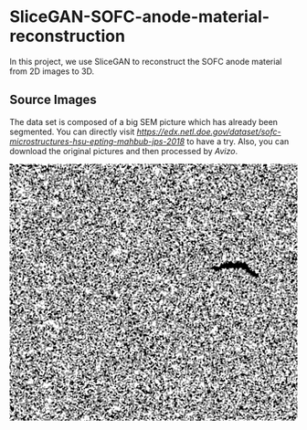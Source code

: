 # SliceGAN-SOFC-anode-material-reconstruction
In this project, we use SliceGAN to reconstruct the SOFC anode material from 2D images to 3D.
## Source Images
The data set is composed of a big SEM picture which has already been segmented. You can directly visit *https://edx.netl.doe.gov/dataset/sofc-microstructures-hsu-epting-mahbub-jps-2018* to have a try. Also, you can download the original pictures and then processed by *Avizo*.

![image](anode_segmented_tiff_z050.png)
